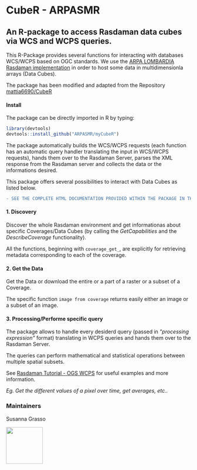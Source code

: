 # CubeR - ARPASMR
## An R-package to access Rasdaman data cubes via WCS and WCPS queries.

This R-Package provides several functions for interacting with databases WCS/WCPS based on OGC standards. We use the [ARPA LOMBARDIA Rasdaman implementation](http://10.10.0.28:8081/rasdaman/ows) in order to host some data in multidimensionla arrays (Data Cubes).

The package has been modified and adapted from the Repository [mattia6690/CubeR](https://github.com/mattia6690/CubeR)

#### Install 
The package can be directly imported in R by typing:
```r
library(devtools)
devtools::install_github("ARPASMR/myCubeR")
```

The package automatically builds the WCS/WCPS requests (each function has an automatic query handler translating the input in WCS/WCPS requests), hands them over to the Rasdaman Server, parses the XML response from the Rasdaman server and collects the data or the informations desired.

This package offers several possibilities to interact with Data Cubes as listed below.

```diff
- SEE THE COMPLETE HTML DOCUMENTATION PROVIDED WITHIN THE PACKAGE IN THE "DOCS" FOLDER
```

#### 1. Discovery 
Discover the whole Rasdaman environment and get informationas about specific Coverages/Data Cubes (by calling the *GetCapabilities* and the *DescribeCoverage* functionality).

All the functions, beginning with `coverage_get_`, are explicitly for retrieving metadata corresponding to each of the coverage.

#### 2. Get the Data
Get the Data or download the entire or a part of a raster or a subset of a Coverage.

The specific function `image from coverage` returns easily either an image or a subset of an image.

#### 3. Processing/Performe specific query

The package allows to handle every desiderd query (passed in *"processing expression"* format) translating in WCPS queries and hands them over to the Rasdaman Server.

The queries can perform mathematical and statistical operations between multiple spatial subsets.

See [Rasdaman Tutorial - OGS WCPS](https://tutorial.rasdaman.org/rasdaman-and-ogc-ws-tutorial/#ogc-web-services-web-coverage-processing-service) for useful examples and more information.

_Eg. Get the different values of a pixel over time, get averages, etc.._

### Maintainers

Susanna Grasso


<img src="https://www.arpalombardia.it/PublishingImages/logo-ARPA-Lombardia.svg" height="100">

